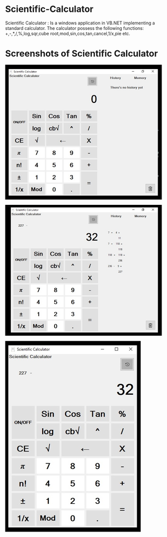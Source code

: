 # Scientific-Calculator
Scientific Calculator : Is a windows application in VB.NET implementing a standard calculator. 
The calculator possess the following functions: +,-,*,/,%,log,sqr,cube root,mod,sin,cos,tan,cancel,1/x,pie etc.

# Screenshots of Scientific Calculator
![My SS](https://github.com/rbhat234/Scientific-Calculator/blob/master/scientific%20calculator/s3.jpg)

![My SS](https://github.com/rbhat234/Scientific-Calculator/blob/master/scientific%20calculator/s2.jpg)

![My SS](https://github.com/rbhat234/Scientific-Calculator/blob/master/scientific%20calculator/s1.jpg)
